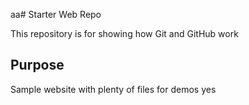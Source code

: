 aa# Starter Web Repo

This repository is for showing how Git and GitHub work

## Purpose

Sample website with plenty of files for demos yes